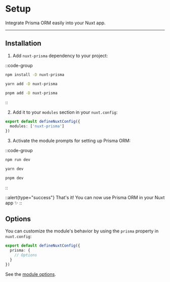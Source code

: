 # Setup

Integrate Prisma ORM easily into your Nuxt app.

---

## Installation

1. Add `nuxt-prisma` dependency to your project:

::code-group

```bash [npm]
npm install -D nuxt-prisma

```

```bash [yarn]
yarn add -D nuxt-prisma
```

```bash [pnpm]
pnpm add -D nuxt-prisma
```

::

2. Add it to your `modules` section in your `nuxt.config`:

```ts
export default defineNuxtConfig({
  modules: ['nuxt-prisma']
})
```

3. Activate the module prompts for setting up Prisma ORM:

::code-group

```bash [npm]
npm run dev

```

```bash [yarn]
yarn dev
```

```bash [pnpm]
pnpm dev
```

::

::alert{type="success"}
That's it! You can now use Prisma ORM in your Nuxt app ✨
::


## Options

You can customize the module's behavior by using the `prisma` property in `nuxt.config`:

```ts [nuxt.config.ts]
export default defineNuxtConfig({
  prisma: {
    // Options
  }
})
```

See the [module options](/getting-started/configuration).